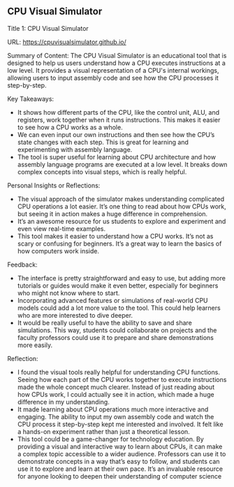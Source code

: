 ## CPU Visual Simulator 

Title 1: CPU Visual Simulator

URL: https://cpuvisualsimulator.github.io/

Summary of Content:
The CPU Visual Simulator is an educational tool that is designed to help us users understand how a CPU executes instructions at a low level. It provides a visual representation of a CPU's internal workings, allowing users to input assembly code and see how the CPU processes it step-by-step.

Key Takeaways:

- It shows how different parts of the CPU, like the control unit, ALU, and registers, work together when it runs instructions. This makes it easier to see how a CPU works as a whole.
- We can even input our own instructions and then see how the CPU’s state changes with each step. This is great for learning and experimenting with assembly language.
- The tool is super useful for learning about CPU architecture and how assembly language programs are executed at a low level. It breaks down complex concepts into visual steps, which is really helpful.

Personal Insights or Reflections:

- The visual approach of the simulator makes understanding complicated CPU operations a lot easier. It’s one thing to read about how CPUs work, but seeing it in action makes a huge difference in comprehension.
- It’s an awesome resource for us students to explore and experiment and even view real-time examples.
- This tool makes it easier to understand how a CPU works. It’s not as scary or confusing for beginners. It’s a great way to learn the basics of how computers work inside.

Feedback:

- The interface is pretty straightforward and easy to use, but adding more tutorials or guides would make it even better, especially for beginners who might not know where to start.
- Incorporating advanced features or simulations of real-world CPU models could add a lot more value to the tool. This could help learners who are more interested to dive deeper.
- It would be really useful to have the ability to save and share simulations. This way, students could collaborate on projects and the faculty professors could use it to prepare and share demonstrations more easily.

Reflection:

- I found the visual tools really helpful for understanding CPU functions. Seeing how each part of the CPU works together to execute instructions made the whole concept much clearer. Instead of just reading about how CPUs work, I could actually see it in action, which made a huge difference in my understanding.
- It made learning about CPU operations much more interactive and engaging. The ability to input my own assembly code and watch the CPU process it step-by-step kept me interested and involved. It felt like a hands-on experiment rather than just a theoretical lesson.
- This tool could be a game-changer for technology education. By providing a visual and interactive way to learn about CPUs, it can make a complex topic accessible to a wider audience. Professors can use it to demonstrate concepts in a way that’s easy to follow, and students can use it to explore and learn at their own pace. It’s an invaluable resource for anyone looking to deepen their understanding of computer science
